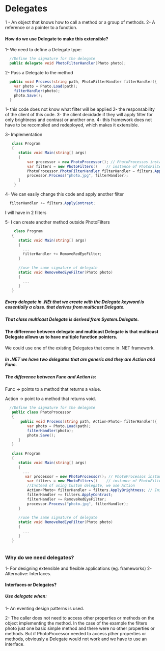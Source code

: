 # Delegates
  1 - An object that knows how to call a method or a group of methods.
  2- A reference or a pointer to a function.

#### How do we use Delegate to make this extensible?

1- We need to define a Delegate type:
```c#
  //Define the signature for the delegate
  public delegate void PhotoFilterHandler(Photo photo);
```

2- Pass a Delegate to the method
```c#
  public void Process(string path, PhotoFilterHandler filterHandler){
    var photo = Photo.Load(path);
    filterHandler(photo);
    photo.Save();
  }
```
  1- this code does not know what filter will be applied
  2- the responsability of the client of this code.
  3- the client decidade if they will apply filter for only brightness and contrast or another one.
  4- this framework does not have to be recompiled and redeployed, which makes it extensible.
  
3- Implementation
```c#
   class Program
   {
      static void Main(string[] args)
      {
          var processor = new PhotoProcessor(); // PhotoProcessos instantiated.
          var filters = new PhotoFilters()    // instance of PhotoFilters.
          PhotoProcessor.PhotoFilterHandler filterHandler = filters.ApplyBrightness; // Instance of the delegate.
          processor.Process("photo.jpg", filterHandler);
      }
    }
```

4- We can easily change this code and apply another filter
```c#
  filterHandler += filters.ApplyContrast;
```
I will have in 2 filters

5- I can create another method outside PhotoFilters
```c#
    class Program
   {
      static void Main(string[] args)
      {
        ...
        filterHandler += RemoveRedEyeFilter;
      }
      
      //use the same signature of delegate
      static void RemoveRedEyeFilter(Photo photo)
      {
        ...
      }
   }
```

##### Every delegate in .NEt that we create with the Delegate keyword is essentially a class. that derives from multicast Delegate.
##### That class multicast Delegate is derived from System.Delegate.
#### The difference between delegate and multicast Delegate is that multicast Delegate allows us to have multiple function pointers.

We could use one of the existing Delegates that come in .NET framework.
##### In .NET we have two delegates that are generic and they are Action and Func.
##### The difference between Func and Action is:
  Func -> points to a method that returns a value.
  
  Action -> point to a method that returns void.
  
```c#
  //Define the signature for the delegate
   public class PhotoProcessor
   {
       public void Process(string path, Action<Photo> filterHandler){
          var photo = Photo.Load(path);
          filterHandler(photo);
          photo.Save();  
      }
   }
   
   class Program
   {
      static void Main(string[] args)
      {
        ...
         var processor = new PhotoProcessor(); // PhotoProcessos instantiated.
          var filters = new PhotoFilters()    // instance of PhotoFilters.
          //Instead of using Custom delegate, we use Action
          Action<Photo> filterHandler = filters.ApplyBrightness; // Instance of the delegate.
          filterHandler += filters.ApplyContrast;
          filterHandler += RemoveRedEyeFilter;
          processor.Process("photo.jpg", filterHandler);
      }
      
      //use the same signature of delegate
      static void RemoveRedEyeFilter(Photo photo)
      {
        ...
      }
   }
   
```
### Why do we need delegates?
  1- For designing extensible and flexible applications (eg. frameworks)
  2- Alternative: Interfaces.
  
#### Interfaces or Delegates?
##### Use delegate when:
  1- An eventing design patterns is used.
  
  2- The caller does not need to access other properties or methods on the object implementing the method.
In the case of the example the filters photo just one basic simple method and there were no other properties or methods.
But if PhotoProcessor needed  to access pther properties or methods, obviously a Delegate would not work and we have to use an interface.
